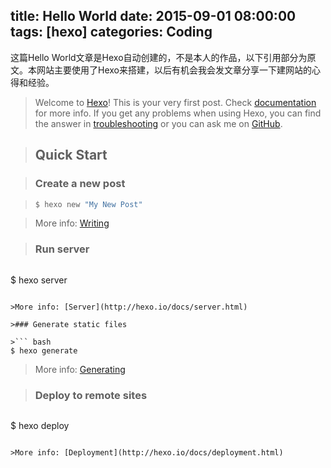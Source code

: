 title: Hello World
date: 2015-09-01 08:00:00
tags: [hexo]
categories: Coding
---
这篇Hello World文章是Hexo自动创建的，不是本人的作品，以下引用部分为原文。本网站主要使用了Hexo来搭建，以后有机会我会发文章分享一下建网站的心得和经验。

<!--more-->

>Welcome to [Hexo](http://hexo.io/)! This is your very first post. Check [documentation](http://hexo.io/docs/) for more info. If you get any problems when using Hexo, you can find the answer in [troubleshooting](http://hexo.io/docs/troubleshooting.html) or you can ask me on [GitHub](https://github.com/hexojs/hexo/issues).

>## Quick Start

>### Create a new post

>``` bash
>$ hexo new "My New Post"
>```

>More info: [Writing](http://hexo.io/docs/writing.html)

>### Run server

>``` bash
$ hexo server
```

>More info: [Server](http://hexo.io/docs/server.html)

>### Generate static files

>``` bash
$ hexo generate
```

>More info: [Generating](http://hexo.io/docs/generating.html)

>### Deploy to remote sites

>``` bash
$ hexo deploy
```

>More info: [Deployment](http://hexo.io/docs/deployment.html)
